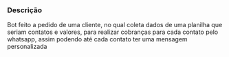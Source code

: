 ### Descrição
Bot feito a pedido de uma cliente, no qual coleta dados de uma planilha que seriam contatos e valores, para realizar cobranças para cada contato pelo whatsapp, assim podendo até cada contato ter uma mensagem personalizada
